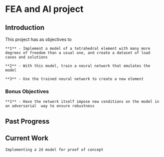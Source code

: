 # FEA and AI project

## Introduction

This project has as objectives to 

	**1** - Implement a model of a tetrahedral element with many more degrees of freedom than a usual one, and create a dataset of load cases and solutions
	
	**2** - With this model, train a neural network that emulates the model
	
	**3** - Use the trained neural network to create a new element
	
### Bonus Objectives

	**1** - Have the network itself impose new conditions on the model in an adversarial  way to ensure robustness

## Past Progress

## Current Work
	Implementing a 2d model for proof of concept